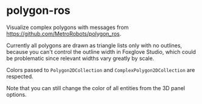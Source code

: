 # polygon-ros

Visualize complex polygons with messages from https://github.com/MetroRobots/polygon_ros.

Currently all polygons are drawn as triangle lists only with no outlines, because you can't control the outline width in Foxglove Studio, which could be problematic since relevant widths vary greatly by scale.

Colors passed to `Polygon2DCollection` and `ComplexPolygon2DCollection` are respected.

Note that you can still change the color of all entities from the 3D panel options.